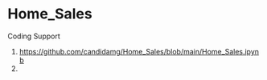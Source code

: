 # Home_Sales

Coding Support
1. https://github.com/candidamg/Home_Sales/blob/main/Home_Sales.ipynb
2. 
